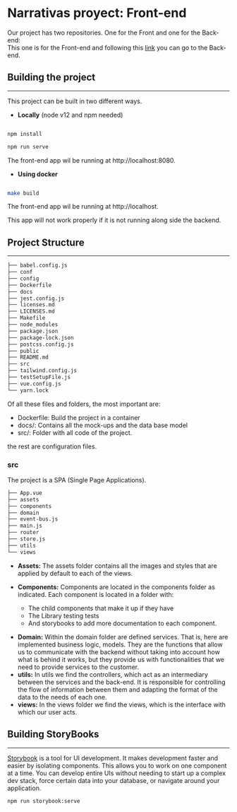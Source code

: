 # **Narrativas proyect: Front-end**

Our project has two repositories. One for the Front and one for the Back-end:  
This one is for the Front-end and following this [link](https://github.com/fullstacktf/Narrativas-Backend/) you can go to the Back-end.

## Building the project
---

This project can be built in two different ways.  

*  **Locally** (node v12 and npm needed)

```bash

npm install

npm run serve

```

The front-end app wil be running at http://localhost:8080.

*  **Using docker**

```bash

make build

```

The front-end app wil be running at http://localhost.

This app will not work properly if it is not running along side the backend.

## Project Structure
---
```bash
├── babel.config.js
├── conf
├── config
├── Dockerfile
├── docs
├── jest.config.js
├── licenses.md
├── LICENSES.md
├── Makefile
├── node_modules
├── package.json
├── package-lock.json
├── postcss.config.js
├── public
├── README.md
├── src
├── tailwind.config.js
├── testSetupFile.js
├── vue.config.js
└── yarn.lock
```
Of all these files and folders, the most important are:
* Dockerfile: Build the project in a container
* docs/: Contains all the mock-ups and the data base model
* src/: Folder with all code of the project. 

the rest are configuration files.

### src

The project is a SPA (Single Page Applications). 

```bash
├── App.vue
├── assets
├── components
├── domain
├── event-bus.js
├── main.js
├── router
├── store.js
├── utils
└── views
```

* **Assets:** The assets folder contains all the images and styles that are applied by default to each of the views.

* **Components:** Components are located in the components folder as indicated. Each component is located in a folder with:
  - The child components that make it up if they have 
  - The Library testing tests
  - And storybooks to add more documentation to each component.
- **Domain:** Within the domain folder are defined services. That is, here are implemented business logic, models. They are the functions that allow us to communicate with the backend without taking into account how what is behind it works, but they provide us with functionalities that we need to provide services to the customer.
- **utils:** In utils we find the controllers, which act as an intermediary between the services and the back-end. It is responsible for controlling the flow of information between them and adapting the format of the data to the needs of each one. 
- **views:** In the views folder we find the views, which is the interface with which our user acts.

## Building StoryBooks
---
[Storybook](https://storybook.js.org/docs/react/get-started/introduction) is a tool for UI development. It makes development faster and easier by isolating components. This allows you to work on one component at a time. You can develop entire UIs without needing to start up a complex dev stack, force certain data into your database, or navigate around your application.

```bash
npm run storybook:serve
```